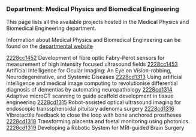 ### Department: Medical Physics and Biomedical Engineering

This page lists all the available projects hosted in the Medical Physics and Biomedical Engineering department.

Information about Medical Physics and Biomedical Engineering can be found on the [departmental website](https://www.ucl.ac.uk/medical-physics-biomedical-engineering)

[2228cc1452](../projects/2228cc1452.md) Development of fibre optic Fabry-Perot sensors for measurement of high intensity focused ultrasound fields
[2228cc1453](../projects/2228cc1453.md) Artificial Intelligence for Ocular Imaging: An Eye on Vision-robbing, Neurodegenerative, and Systemic Diseases
[2228cd1313](../projects/2228cd1313.md) Using artificial intelligence and medical image computing to revolutionise differential diagnosis of dementias by automating neuropathology
[2228cd1314](../projects/2228cd1314.md) Adaptive microCT scanning to guide scaffold development in tissue engineering
[2228cd1315](../projects/2228cd1315.md) Robot-assisted optical ultrasound imaging for endoscopic transsphenoidal pituitary adenoma surgery
[2228cd1316](../projects/2228cd1316.md) Vibrotactile feedback to close the loop with bone anchored prostheses
[2228cd1318](../projects/2228cd1318.md) Transforming placenta and foetal monitoring using photonics.
[2228cd1319](../projects/2228cd1319.md) Developing a Robotic System for MRI-guided Brain Surgery

